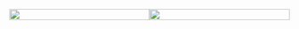 <div style="display: grid; grid-template-columns: 1fr 1fr;">
  <img src="https://github-readme-stats.vercel.app/api?username=ztirk&theme=dark" style="width: 100%; grid-column: 1; grid-row: 1"/> 
  <img src="https://github-readme-stats.vercel.app/api/top-langs/?username=ztirk&theme=dark" style="width: 100%; grid-column: 2; grid-row: 1"/>
</div>
